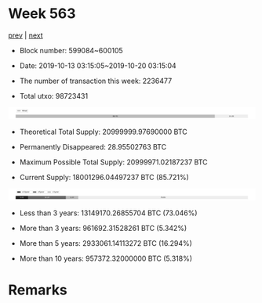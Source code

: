 # Week 563

[prev](week0562.md) | [next](week0564.md)

- Block number: 599084~600105

- Date: 2019-10-13 03:15:05~2019-10-20 03:15:04

- The number of transaction this week: 2236477

- Total utxo: 98723431

![](../images/mined_week0563.png)

- Theoretical Total Supply: 20999999.97690000 BTC

- Permanently Disappeared: 28.95502763 BTC

- Maximum Possible Total Supply: 20999971.02187237 BTC

- Current Supply: 18001296.04497237 BTC (85.721%)

![](../images/year_week0563.png)


- Less than 3 years: 13149170.26855704 BTC (73.046%)

- More than 3 years: 961692.31528261 BTC (5.342%)

- More than 5 years: 2933061.14113272 BTC (16.294%)

- More than 10 years: 957372.32000000 BTC (5.318%)

# Remarks

